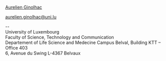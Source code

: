 [Aurelien Ginolhac](https://wwwen.uni.lu/recherche/fstm/dlsm/people/aurelien_ginolhac)

aurelien.ginolhac@uni.lu

--  
University of Luxembourg  
Faculty of Science, Technology and Communication  
Departement of Life Science and Medecine
Campus Belval, Building KTT – Office 403	
6, Avenue du Swing
L-4367 Belvaux


